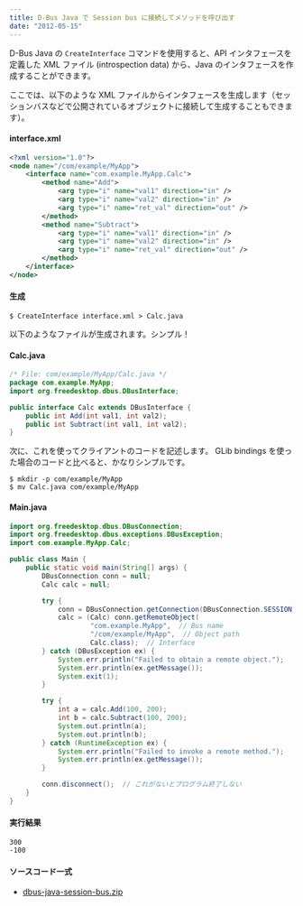 ```yaml
---
title: D-Bus Java で Session bus に接続してメソッドを呼び出す
date: "2012-05-15"
---
```


D-Bus Java の `CreateInterface` コマンドを使用すると、API インタフェースを定義した XML ファイル (introspection data) から、Java のインタフェースを作成することができます。

ここでは、以下のような XML ファイルからインタフェースを生成します（セッションバスなどで公開されているオブジェクトに接続して生成することもできます）。

#### interface.xml

```xml
<?xml version="1.0"?>
<node name="/com/example/MyApp">
    <interface name="com.example.MyApp.Calc">
        <method name="Add">
            <arg type="i" name="val1" direction="in" />
            <arg type="i" name="val2" direction="in" />
            <arg type="i" name="ret_val" direction="out" />
        </method>
        <method name="Subtract">
            <arg type="i" name="val1" direction="in" />
            <arg type="i" name="val2" direction="in" />
            <arg type="i" name="ret_val" direction="out" />
        </method>
    </interface>
</node>
```

#### 生成

```
$ CreateInterface interface.xml > Calc.java
```

以下のようなファイルが生成されます。シンプル！

#### Calc.java

```java
/* File: com/example/MyApp/Calc.java */
package com.example.MyApp;
import org.freedesktop.dbus.DBusInterface;

public interface Calc extends DBusInterface {
    public int Add(int val1, int val2);
    public int Subtract(int val1, int val2);
}
```

次に、これを使ってクライアントのコードを記述します。
GLib bindings を使った場合のコードと比べると、かなりシンプルです。

```
$ mkdir -p com/example/MyApp
$ mv Calc.java com/example/MyApp
```

#### Main.java

```java
import org.freedesktop.dbus.DBusConnection;
import org.freedesktop.dbus.exceptions.DBusException;
import com.example.MyApp.Calc;

public class Main {
    public static void main(String[] args) {
        DBusConnection conn = null;
        Calc calc = null;

        try {
            conn = DBusConnection.getConnection(DBusConnection.SESSION);
            calc = (Calc) conn.getRemoteObject(
                    "com.example.MyApp",  // Bus name
                    "/com/example/MyApp",  // Object path
                    Calc.class);  // Interface
        } catch (DBusException ex) {
            System.err.println("Failed to obtain a remote object.");
            System.err.println(ex.getMessage());
            System.exit(1);
        }

        try {
            int a = calc.Add(100, 200);
            int b = calc.Subtract(100, 200);
            System.out.println(a);
            System.out.println(b);
        } catch (RuntimeException ex) {
            System.err.println("Failed to invoke a remote method.");
            System.err.println(ex.getMessage());
        }

        conn.disconnect();  // これがないとプログラム終了しない
    }
}
```

#### 実行結果

```
300
-100
```

#### ソースコード一式

* [dbus-java-session-bus.zip](./dbus-java-session-bus.zip)

